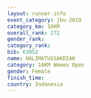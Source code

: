 ```yaml
---
layout: runner-info 
event_category: jbu-2019 
category_km: 16KM  
overall_rank: 272
gender_rank: 
category_rank: 
bib: 63052
name: HALIMATUSSAKDIAH
category: 16KM Women Open
gender: Female
finish_time: 
country: Indonesia
---
```

